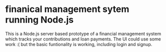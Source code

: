 # finanical management sytem running Node.js
This is a Node.js server based prototype of a financial management system which tracks your contributions and loan payments. The UI could use some work :( but the basic funtionality is working, including login and signup. 

